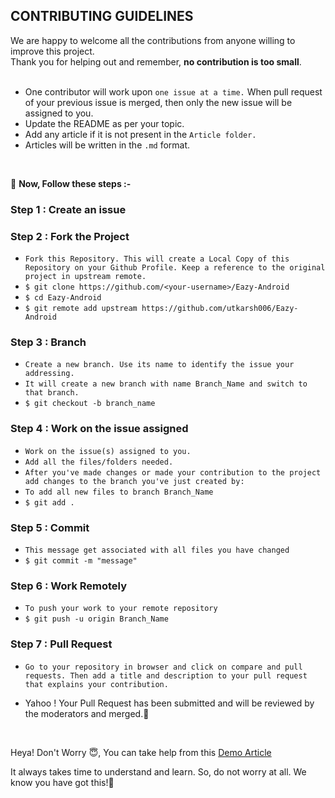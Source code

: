 ## CONTRIBUTING GUIDELINES
We are happy to welcome all the contributions from anyone willing to improve this project. <br>
Thank you for helping out and remember, **no contribution is too small**. <br>
<br>
- One contributor will work upon ```one issue at a time.``` When pull request of your previous issue is merged, then only the new issue will be assigned to you.
- Update the README as per your topic.
- Add any article if it is not present in the ```Article folder.```
- Articles will be written in the ```.md``` format.

<br>

👻 **Now, Follow these steps :-**
### Step 1 : Create an issue
### Step 2 : Fork the Project
- ```Fork this Repository. This will create a Local Copy of this Repository on your Github Profile. Keep a reference to the original project in upstream remote.```
- ```$ git clone https://github.com/<your-username>/Eazy-Android```
- ```$ cd Eazy-Android```
- ```$ git remote add upstream https://github.com/utkarsh006/Eazy-Android```

### Step 3 : Branch
- ```Create a new branch. Use its name to identify the issue your addressing.```
- ```It will create a new branch with name Branch_Name and switch to that branch.```
- ```$ git checkout -b branch_name```

### Step 4 : Work on the issue assigned
- ```Work on the issue(s) assigned to you.```
- ```Add all the files/folders needed.```
- ```After you've made changes or made your contribution to the project add changes to the branch you've just created by:```
- ```To add all new files to branch Branch_Name```
- ```$ git add .```
### Step 5 : Commit
- ```This message get associated with all files you have changed```
- ```$ git commit -m "message"```
### Step 6 : Work Remotely
- ```To push your work to your remote repository```
- ```$ git push -u origin Branch_Name```

### Step 7 : Pull Request
- ```Go to your repository in browser and click on compare and pull requests. Then add a title and description to your pull request that explains your contribution.```

- Yahoo ! Your Pull Request has been submitted and will be reviewed by the moderators and merged.🥳

<br> 

Heya! Don't Worry 😇, You can take help from this [Demo Article](https://github.com/utkarsh006/Eazy-Android/blob/main/Articles/Demo.md)

It always takes time to understand and learn. So, do not worry at all. We know you have got this!💪 <br>

